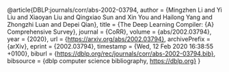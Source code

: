 @article{DBLP:journals/corr/abs-2002-03794,
  author    = {Mingzhen Li and
               Yi Liu and
               Xiaoyan Liu and
               Qingxiao Sun and
               Xin You and
               Hailong Yang and
               Zhongzhi Luan and
               Depei Qian},
  title     = {The Deep Learning Compiler: {A} Comprehensive Survey},
  journal   = {CoRR},
  volume    = {abs/2002.03794},
  year      = {2020},
  url       = {https://arxiv.org/abs/2002.03794},
  archivePrefix = {arXiv},
  eprint    = {2002.03794},
  timestamp = {Wed, 12 Feb 2020 16:38:55 +0100},
  biburl    = {https://dblp.org/rec/journals/corr/abs-2002-03794.bib},
  bibsource = {dblp computer science bibliography, https://dblp.org}
}